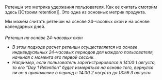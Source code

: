 Ретеншн это метрика удержания пользователя. Как ее считать смотрим здесь [[Строим retention]].  Это одна из основных метрик продукта. 

Мы можем считать ретеншн на основе 24-часовых окон и на основе календарных дней.
<h6>Ретеншн на основе 24-часовых окон

- В этом подходе расчет ретеншн осуществляется на основе индивидуальных 24-часовых периодов для каждого пользователя, начиная с момента его первой сессии.
- Например, если пользователь зарегистрировался в 14:00 1 августа, то его "Day 1 Retention" будет измеряться на основе того, вернулся ли он в приложение в период с 14:00 2 августа до 13:59 3 августа.